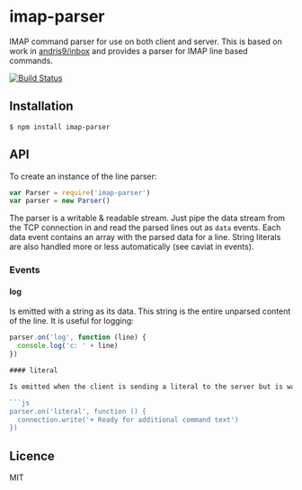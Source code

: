 # imap-parser

IMAP command parser for use on both client and server.  This is based on work in [andris9/inbox](https://github.com/andris9/inbox) and provides a parser for IMAP line based commands.

[![Build Status](https://travis-ci.org/hashmail/imap-parser.png?branch=master)](https://travis-ci.org/hashmail/imap-parser)

## Installation

```
$ npm install imap-parser
```

## API

To create an instance of the line parser:

```js
var Parser = require('imap-parser')
var parser = new Parser()
```

The parser is a writable & readable stream.  Just pipe the data stream from the TCP connection in and read the parsed lines out as `data` events.  Each data event contains an array with the parsed data for a line.  String literals are also handled more or less automatically (see caviat in events).

### Events

#### log

Is emitted with a string as its data.  This string is the entire unparsed content of the line.  It is useful for logging:

```js
parser.on('log', function (line) {
  console.log('c: ' + line)
})

#### literal

Is emitted when the client is sending a literal to the server but is waiting for a command continuation request:

```js
parser.on('literal', function () {
  connection.write('+ Ready for additional command text')
})
```

## Licence

MIT